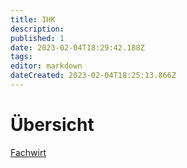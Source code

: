 ```yaml
---
title: IHK
description: 
published: 1
date: 2023-02-04T18:29:42.188Z
tags: 
editor: markdown
dateCreated: 2023-02-04T18:25:13.866Z
---
```


# Übersicht

[Fachwirt](/ihk/fachwirt/fachwirt)
